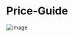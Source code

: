 # Price-Guide

![image](https://user-images.githubusercontent.com/98510021/213933061-96a5f33d-402f-407a-881b-186fbdc1171b.png)
